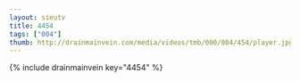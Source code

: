 ```yaml
--- 
layout: sieutv
title: 4454
tags: ["004"]
thumb: http://drainmainvein.com/media/videos/tmb/000/004/454/player.jpg
---
```

{% include drainmainvein key="4454" %} 
